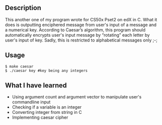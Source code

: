 ## Description
This another one of my program wrote for CS50x Pset2 on edX in C. What it does is outputting enciphered message from user's input of a message and a numerical key. According to Caesar’s algorithm, this program should automatically encrypts user's input message by “rotating” each letter by user's input of key. Sadly, this is restricted to alphabetical messages only ;-;

## Usage
```
$ make caesar
$ ./caesar key #key being any integers
```

## What I have learned
* Using argument count and argument vector to manipulate user's commandline input
* Checking if a variable is an integer
* Converting integer from string in C
* Implementing caesar cipher
